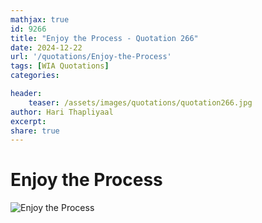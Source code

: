 ```yaml
---
mathjax: true
id: 9266
title: "Enjoy the Process - Quotation 266"
date: 2024-12-22
url: '/quotations/Enjoy-the-Process'
tags: [WIA Quotations] 
categories: 

header:
    teaser: /assets/images/quotations/quotation266.jpg
author: Hari Thapliyaal 
excerpt:
share: true 
---
```


# Enjoy the Process

![Enjoy the Process](/assets/images/quotations/quotation266.jpg)
